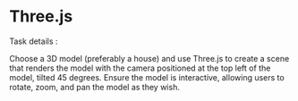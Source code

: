 # Three.js

Task details :

Choose a 3D model (preferably a house) and use Three.js to create a scene that renders the model with the camera positioned at the top left of the model, tilted 45 degrees. Ensure the model is interactive, allowing users to rotate, zoom, and pan the model as they wish.
